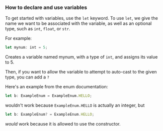 ### How to declare and use variables

To get started with variables,
use the `let` keyword. To use
`let`, we give the name we
want to be associated with
the variable, as well as an
optional type, such as `int`,
`float`, or `str`.

For example:

```typescript
let mynum: int = 5;
```

Creates a variable named mynum,
with a type of `int`, and assigns
its value to 5.

Then, if you want to allow the
variable to attempt to auto-cast
to the given type, you can add
a `?`

Here's an example from the
enum documentation:

```typescript
let b: ExampleEnum = ExampleEnum.HELLO;
```

wouldn't work because `ExampleEnum.HELLO`
is actually an integer, but

```typescript
let b: ExampleEnum? = ExampleEnum.HELLO;
```

*would* work because it is allowed to
use the constructor.

